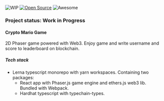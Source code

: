 ![WIP](http://img.shields.io/badge/Status-WIP-green.svg)
[![Open Source](https://badges.frapsoft.com/os/v1/open-source.svg?v=103)](https://opensource.org/)
![Awesome](https://cdn.rawgit.com/sindresorhus/awesome/d7305f38d29fed78fa85652e3a63e154dd8e8829/media/badge.svg)

### Project status: Work in Progress

#### Crypto Mario Game

2D Phaser game powered with Web3. Enjoy game and write username and score to leaderboard on blockchain.

##### Tech stack

- Lerna typescript monorepo with yarn workspaces. Containing two packages:
  - React app with Phaser.js game engine and ethers.js web3 lib. Bundled with Webpack.
  - Hardhat typescript with typechain-types.
